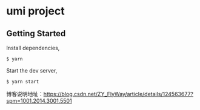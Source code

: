 # umi project

## Getting Started

Install dependencies,

```bash
$ yarn
```

Start the dev server,

```bash
$ yarn start
```


博客说明地址：https://blog.csdn.net/ZY_FlyWay/article/details/124563677?spm=1001.2014.3001.5501
